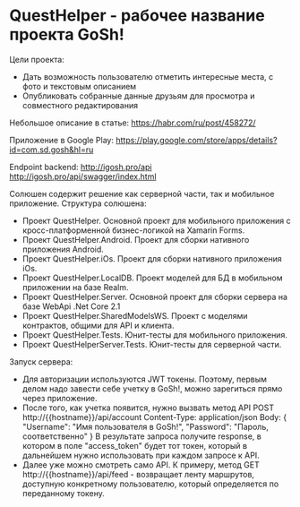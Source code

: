 # QuestHelper - рабочее название проекта GoSh!
Цели проекта:
- Дать возможность пользователю отметить интересные места, с фото и текстовым описанием
- Опубликовать собранные данные друзьям для просмотра и совместного редактирования

Небольшое описание в статье:
https://habr.com/ru/post/458272/

Приложение в Google Play:
https://play.google.com/store/apps/details?id=com.sd.gosh&hl=ru

Endpoint backend:
http://igosh.pro/api
http://igosh.pro/api/swagger/index.html

Солюшен содержит решение как серверной части, так и мобильное приложение.
Структура солюшена:
- Проект QuestHelper. Основной проект для мобильного приложения с кросс-платформенной  бизнес-логикой на Xamarin Forms.
- Проект QuestHelper.Android. Проект для сборки нативного приложения Android.
- Проект QuestHelper.iOs. Проект для сборки нативного приложения iOs.
- Проект QuestHelper.LocalDB. Проект моделей для БД в мобильном приложении на базе Realm.
- Проект QuestHelper.Server. Основной проект для сборки сервера на базе WebApi .Net Core 2.1
- Проект QuestHelper.SharedModelsWS. Проект с моделями контрактов, общими для API и клиента.
- Проект QuestHelper.Tests. Юнит-тесты для мобильного приложения.
- Проект QuestHelperServer.Tests. Юнит-тесты для серверной части.

Запуск сервера:
- Для авторизации используются JWT токены. Поэтому, первым делом надо завести себе учетку в GoSh!, можно зарегиться прямо через приложение.
- После того, как учетка появится, нужно вызвать метод API POST http://{{hostname}}/api/account
Content-Type: application/json
Body:
{
  "Username": "Имя пользователя в GoSh!",
  "Password": "Пароль, соответственно"
}
В результате запроса получите response, в котором в поле "access_token" будет тот токен, который в дальнейшем нужно использовать при каждом запросе к API.
- Далее уже можно смотреть само API. К примеру, метод GET http://{{hostname}}/api/feed - возвращает ленту маршрутов, доступную конкретному пользователю, который определяется по переданному токену.
